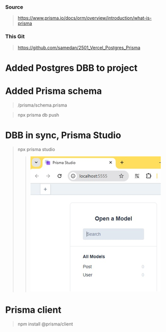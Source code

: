 ### Source

> https://www.prisma.io/docs/orm/overview/introduction/what-is-prisma

### This Git

> https://github.com/samedan/2501_Vercel_Postgres_Prisma

# Added Postgres DBB to project

# Added Prisma schema

> /prisma/schema.prisma

> npx prisma db push

# DBB in sync, Prisma Studio

> npx prisma studio
>
> > ![Prisma](https://github.com/samedan/2501_Vercel_Postgres_Prisma/blob/main/_printscreens/01printscreen.jpg)

# Prisma client

> npm install @prisma/client
